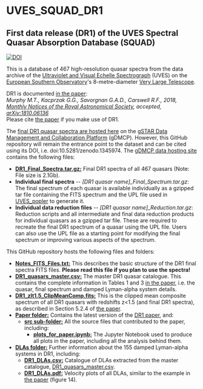 # UVES_SQUAD_DR1
## First data release (DR1) of the UVES Spectral Quasar Absorption Database (SQUAD)

<a href="https://doi.org/10.5281/zenodo.1345974"><img src="https://zenodo.org/badge/DOI/10.5281/zenodo.1345974.svg" alt="DOI"></a>

This is a database of 467 high-resolution quasar spectra from the data archive of the [Ultraviolet and Visual Echelle Spectrograph](https://www.eso.org/public/teles-instr/paranal-observatory/vlt/vlt-instr/uves/) (UVES) on the [European Southern Observatory](https://www.eso.org/)'s 8-metre-diameter [Very Large Telescope](https://www.eso.org/public/teles-instr/paranal-observatory/vlt/).

DR1 is documented [in the paper](Paper/paper_accepted_2018-10-16.pdf):  
*Murphy M.T., Kacprzak G.G., Savorgnan G.A.D., Carswell R.F.,
2018, [Monthly Notices of the Royal Astronomical Society](http://dx.doi.org/10.1093/mnras/sty2834), accepted, [arXiv:1810.06136](https://arxiv.org/abs/1810.06136)*  
Please cite [the paper](Paper/paper_accepted_2018-10-16.pdf) if you make use of DR1.

The [final DR1 quasar spectra are hosted here](https://data-portal.hpc.swin.edu.au/dataset/uves-squad-dr1) on the [gSTAR Data Management and Collaboration Platform](https://data-portal.hpc.swin.edu.au) (gDMCP). However, this GitHub repository will remain the entrance point to the dataset and can be cited using its DOI, i.e. doi:10.5281/zenodo.1345974. The [gDMCP data hosting site](https://data-portal.hpc.swin.edu.au/dataset/uves-squad-dr1) contains the following files:
- [**DR1_Final_Spectra.tar.gz:**](https://data-portal.hpc.swin.edu.au/dataset/uves-squad-dr1/resource/8bab4405-4484-4b93-8376-e142409f88a5) Final DR1 spectra of all 467 quasars (Note: File size is 2.1Gb).
- **Individual final spectra** -- *[DR1 quasar name]_Final_Spectrum.tar.gz*: The final spectrum of each quasar is available individually as a gzipped tar file containing the FITS spectrum and the UPL file used in [UVES_popler](https://github.com/MTMurphy77/UVES_popler) to generate it.
- **Individual data reduction files** -- *[DR1 quasar name]_Reduction.tar.gz*: Reduction scripts and all intermediate and final data reduction products for individual quasars as a gzipped tar file. These are required to recreate the final DR1 spectrum of a quasar using the UPL file. Users can also use the UPL file as a starting point for modifying the final spectrum or improving various aspects of the spectrum.


This GitHub repository hosts the following files and folders:
- [**Notes_FITS_Files.txt:**](Notes_FITS_Files.txt) This describes the basic structure of the DR1 final spectra FITS files. **Please read this file if you plan to use the spectra!**
- [**DR1_quasars_master.csv:**](DR1_quasars_master.csv) The master DR1 quasar catalogue. This contains the complete information in Tables 1 and 3 [in the paper](Paper/paper_accepted_2018-10-16.pdf), i.e. the quasar, final spectrum and damped Lyman-alpha system details.
- [**DR1_zlt1.5_ClipMeanComp.fits:**](DR1_zlt1.5_ClipMeanComp.fits) This is the clipped mean composite spectrum of all DR1 quasars with redshifts z<1.5 (and final DR1 spectra), as described in Section 5.2.4 of [the paper](Paper/paper_accepted_2018-10-16.pdf).
- [**Paper folder:**](Paper/) Contains the latest version of the [DR1 paper](Paper/paper_accepted_2018-10-16.pdf), and:
  - [**src sub-folder:**](Paper/src) All the source files that contributed to the paper, including:
    - [**plots_for_paper.ipynb:**](Paper/src/plots_for_paper.ipynb) The Jupyter Notebook used to produce all plots in the paper, including all the analysis behind them.
- [**DLAs folder:**](DLAs/) Further information about the 155 damped Lyman-alpha systems in DR1, including:
  - [**DR1_DLAs.csv:**](DLAs/DR1_DLAs.csv) Catalogue of DLAs extracted from the master catalogue, [DR1_quasars_master.csv](DR1_quasars_master.csv).
  - [**DR1_DLAs.pdf:**](DLAs/DR1_DLAs.pdf) Velocity plots of all DLAs, similar to the example in [the paper](Paper/paper_accepted_2018-10-16.pdf) (figure 14).
